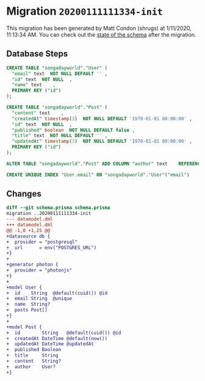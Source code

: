 # Migration `20200111111334-init`

This migration has been generated by Matt Condon (shrugs) at 1/11/2020, 11:13:34 AM.
You can check out the [state of the schema](./schema.prisma) after the migration.

## Database Steps

```sql
CREATE TABLE "songadayworld"."User" (
  "email" text  NOT NULL DEFAULT '' ,
  "id" text  NOT NULL  ,
  "name" text    ,
  PRIMARY KEY ("id")
);

CREATE TABLE "songadayworld"."Post" (
  "content" text    ,
  "createdAt" timestamp(3)  NOT NULL DEFAULT '1970-01-01 00:00:00' ,
  "id" text  NOT NULL  ,
  "published" boolean  NOT NULL DEFAULT false ,
  "title" text  NOT NULL DEFAULT '' ,
  "updatedAt" timestamp(3)  NOT NULL DEFAULT '1970-01-01 00:00:00' ,
  PRIMARY KEY ("id")
);

ALTER TABLE "songadayworld"."Post" ADD COLUMN "author" text    REFERENCES "songadayworld"."User"("id") ON DELETE SET NULL;

CREATE UNIQUE INDEX "User.email" ON "songadayworld"."User"("email")
```

## Changes

```diff
diff --git schema.prisma schema.prisma
migration ..20200111111334-init
--- datamodel.dml
+++ datamodel.dml
@@ -1,0 +1,25 @@
+datasource db {
+  provider = "postgresql"
+  url      = env("POSTGRES_URL")
+}
+
+generator photon {
+  provider = "photonjs"
+}
+
+model User {
+  id    String  @default(cuid()) @id
+  email String  @unique
+  name  String?
+  posts Post[]
+}
+
+model Post {
+  id        String   @default(cuid()) @id
+  createdAt DateTime @default(now())
+  updatedAt DateTime @updatedAt
+  published Boolean
+  title     String
+  content   String?
+  author    User?
+}
```


